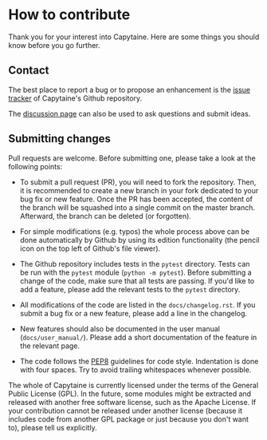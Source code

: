 # How to contribute

Thank you for your interest into Capytaine.
Here are some things you should know before you go further.

## Contact

The best place to report a bug or to propose an enhancement is the [issue
tracker](https://github.com/mancellin/capytaine/issues) of Capytaine's Github
repository.

The [discussion page](https://github.com/mancellin/capytaine/discussions) can
also be used to ask questions and submit ideas.

## Submitting changes

Pull requests are welcome.
Before submitting one, please take a look at the following points:

* To submit a pull request (PR), you will need to fork the repository. Then, it is
  recommended to create a new branch in your fork dedicated to your bug fix or
  new feature. Once the PR has been accepted, the content of the branch will be
  squashed into a single commit on the master branch. Afterward, the branch can
  be deleted (or forgotten).

* For simple modifications (e.g. typos) the whole process above can be done
  automatically by Github by using its edition functionality (the pencil icon
  on the top left of Github's file viewer).

* The Github repository includes tests in the `pytest` directory.
  Tests can be run with the `pytest` module (`python -m pytest`).
  Before submitting a change of the code, make sure that all tests are passing.
  If you'd like to add a feature, please add the relevant tests to the `pytest`
  directory.

* All modifications of the code are listed in the `docs/changelog.rst`.
  If you submit a bug fix or a new feature, please add a line in the changelog.

* New features should also be documented in the user manual (`docs/user_manual/`).
  Please add a short documentation of the feature in the relevant page.

* The code follows the [PEP8](https://pep8.org/) guidelines for code style.
  Indentation is done with four spaces.
  Try to avoid trailing whitespaces whenever possible.

The whole of Capytaine is currently licensed under the terms of the General
Public License (GPL). In the future, some modules might be extracted and
released with another free software license, such as the Apache License. If
your contribution cannot be released under another license (because it includes
code from another GPL package or just because you don't want to), please tell
us explicitly.
